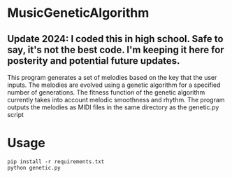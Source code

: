 # MusicGeneticAlgorithm

## Update 2024: I coded this in high school. Safe to say, it's not the best code. I'm keeping it here for posterity and potential future updates.

This program generates a set of melodies based on the key that the user inputs. The melodies are evolved using a genetic algorithm for a specified number of generations. The fitness function of the genetic algorithm currently takes into account melodic smoothness and rhythm. The program outputs the melodies as MIDI files in the same directory as the genetic.py script

# Usage

```
pip install -r requirements.txt
python genetic.py
```
